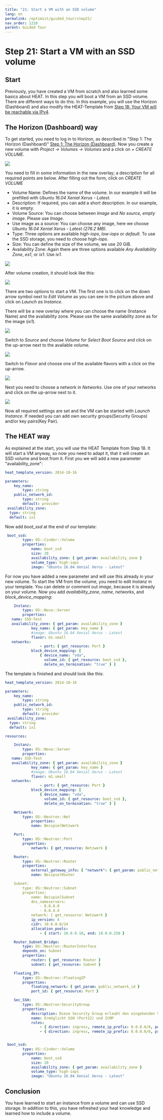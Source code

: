 ```yaml
---
title: "21: Start a VM with an SSD volume"
lang: en
permalink: /optimist/guided_tour/step21/
nav_order: 1210
parent: Guided Tour
---
```


# Step 21: Start a VM with an SSD volume

## Start

Previously, you have created a VM from scratch and also learned some basics about HEAT.
In this step you will boot a VM from an SSD volume. There are different ways to do this.
In this example, you will use the Horizon (Dashboard) and also modify the HEAT-Template from [Step 18: Your VM will be reachable via IPv4](/optimist/guided_tour/step18/).

## The Horizon (Dashboard) way

To get started, you need to log in to Horizon, as described in "Step 1: The Horizon (Dashboard)" [Step 1: The Horizon (Dashboard)](/optimist/guided_tour/step1/).
Now you create a new volume with *Project → Volumes → Volumes* and a click on *+ CREATE VOLUME*.

![](attachments/04052019211.png)

You need to fill in some information in the new overlay; a description for all required points are below. After filling out the form, click on *CREATE VOLUME*

- Volume Name: Defines the name of the volume. In our example it will be prefilled with *Ubuntu 16.04 Xenial Xerus - Latest*.
- Description: If required, you can add a short description. In our example, it is empty.
- Volume Source: You can choose between *Image* and *No source, empty image*. Please use *Image*.
- Use image as a source: You can choose any image, here we choose *Ubuntu 16.04 Xenial Xerus - Latest (276.2 MB)*.
- Type: Three options are available *high-iops*, *low-iops* or *default*. To use the SSD storage, you need to choose *high-iops*.
- Size: You can define the size of the volume, we use 20 GiB.
- Availability Zone: Again there are three options available *Any Availability Zone*, *es1*, or *ix1*. Use *ix1*.

![](attachments/04052019212.png)

After volume creation, it should look like this:

![](attachments/04052019213.png)

There are two options to start a VM.
The first one is to click on the down arrow symbol next to *Edit Volume* as you can see in the picture above and click on *Launch as Instance*.

There will be a new overlay where you can choose the name (Instance Name) and the availability zone. Please use the same availability zone as for the image (*ix1*).

![](attachments/04052019214.png)

Switch to *Source* and choose *Volume* for *Select Boot Source* and click on the up-arrow next to the available volume.

![](attachments/04052019215.png)

Switch to *Flavor* and choose one of the available flavors with a click on the up-arrow.

![](attachments/04052019216.png)

Next you need to choose a network in *Networks*. Use one of your networks and click on the up-arrow next to it.

![](attachments/04052019217.png)

Now all required settings are set and the VM can be started with *Launch Instance*.
If needed you can add own security groups(Security Groups) and/or key pairs(Key Pair).

## The HEAT way

As explained at the start, you will use the HEAT Template from Step 18.
It will start a VM anyway, so now you need to adapt it, that it will create an SSD volume and boot from it.
First you we will add a new parameter "availability_zone":

```yaml
heat_template_version: 2014-10-16

parameters:
    key_name:
        type: string
    public_network_id:
        type: string
        default: provider
 availability_zone:
  type: string
  default: ix1
```

Now add *boot_ssd* at the end of our template:

```yaml
 boot_ssd:
        type: OS::Cinder::Volume
        properties:
            name: boot_ssd
            size: 20
            availability_zone: { get_param: availability_zone }
            volume_type: high-iops
            image: "Ubuntu 16.04 Xenial Xerus - Latest"
```

For now you have added a new parameter and will use this already in your new volume.
To start the VM from the volume, you need to edit *Instanz* in your template.
You can delete or comment out *image*, because it is already on your volume.
Now you add *availability_zone*, *name*, *networks*, and *block_device_mapping*:

```yaml
    Instanz:
        type: OS::Nova::Server
        properties:
   name: SSD-Test
   availability_zone: { get_param: availability_zone }
            key_name: { get_param: key_name }
            #image: Ubuntu 16.04 Xenial Xerus - Latest
            flavor: m1.small
   networks:
                - port: { get_resource: Port }
            block_device_mapping: [
                { device_name: "vda",
                  volume_id: { get_resource: boot_ssd },
                  delete_on_termination: "true" } ]
```

The template is finished and should look like this:

```yaml
heat_template_version: 2014-10-16

parameters:
    key_name:
        type: string
    public_network_id:
        type: string
        default: provider
 availability_zone:
  type: string
  default: ix1

resources:

    Instanz:
        type: OS::Nova::Server
        properties:
   name: SSD-Test
   availability_zone: { get_param: availability_zone }
            key_name: { get_param: key_name }
            #image: Ubuntu 16.04 Xenial Xerus - Latest
            flavor: m1.small
   networks:
                - port: { get_resource: Port }
            block_device_mapping: [
                { device_name: "vda",
                  volume_id: { get_resource: boot_ssd },
                  delete_on_termination: "true" } ]

    Netzwerk:
        type: OS::Neutron::Net
            properties:
            name: BeispielNetzwerk

    Port:
        type: OS::Neutron::Port
        properties:
            network: { get_resource: Netzwerk }

    Router:
        type: OS::Neutron::Router
        properties:
            external_gateway_info: { "network": { get_param: public_network_id }
            name: BeispielRouter

    Subnet:
        type: OS::Neutron::Subnet
        properties:
            name: BeispielSubnet
            dns_nameservers:
                - 8.8.8.8
                - 8.8.4.4
            network: { get_resource: Netzwerk }
            ip_version: 4
            cidr: 10.0.0.0/24
            allocation_pools:
                - { start: 10.0.0.10, end: 10.0.0.250 }

    Router_Subnet_Bridge:
        type: OS::Neutron::RouterInterface
        depends_on: Subnet
        properties:
            router: { get_resource: Router }
            subnet: { get_resource: Subnet }

    Floating_IP:
        type: OS::Neutron::FloatingIP
        properties:
            floating_network: { get_param: public_network_id }
            port_id: { get_resource: Port }

    Sec_SSH:
        type: OS::Neutron:SecurityGroup
        properties:
            description: Diese Security Group erlaubt den eingehenden SSH-Traffic über Port22 und ICMP
            name: Ermöglicht SSH (Port22) und ICMP
            rules:
                - { direction: ingress, remote_ip_prefix: 0.0.0.0/0, port_range_min: 22, port_range_max: 22, protocol: tcp }
                - { direction: ingress, remote_ip_prefix: 0.0.0.0/0, protocol: icmp }


 boot_ssd:
        type: OS::Cinder::Volume
        properties:
            name: boot_ssd
            size: 20
            availability_zone: { get_param: availability_zone }
            volume_type: high-iops
            image: "Ubuntu 16.04 Xenial Xerus - Latest"
```

## Conclusion

You have learned to start an instance from a volume and can use SSD storage.
In addition to this, you have refreshed your heat knowledge and learned how to include a volume.
